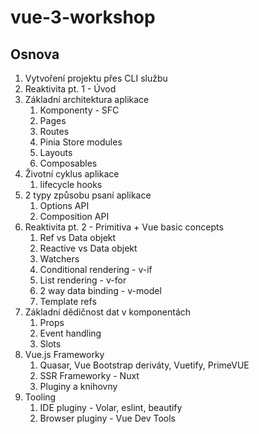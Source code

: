 # vue-3-workshop

## Osnova
1. Vytvoření projektu přes CLI službu
2. Reaktivita pt. 1 - Úvod
3. Základní architektura aplikace
    1. Komponenty - SFC
    2. Pages
    3. Routes
    4. Pinia Store modules
    5. Layouts
    6. Composables
4. Životní cyklus aplikace
    1. lifecycle hooks
5. 2 typy způsobu psaní aplikace
    1. Options API
    2. Composition API
6. Reaktivita pt. 2 - Primitiva + Vue basic concepts
    1. Ref vs Data objekt
    2. Reactive vs Data objekt
    3. Watchers
    4. Conditional rendering - v-if
    5. List rendering - v-for
    6. 2 way data binding - v-model
    7. Template refs
7. Základní dědičnost dat v komponentách
    1. Props
    2. Event handling
    3. Slots
8. Vue.js Frameworky
    1. Quasar, Vue Bootstrap deriváty, Vuetify, PrimeVUE
    2. SSR Frameworky - Nuxt
    3. Pluginy a knihovny
9. Tooling
    1. IDE pluginy - Volar, eslint, beautify
    2. Browser pluginy - Vue Dev Tools
